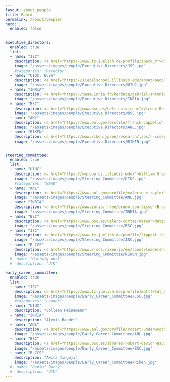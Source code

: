 ```yaml
---
layout: about_people
title: Board
permalink: /about/people/
hero:
  enabled: false


executive_directors:
  enabled: true
  list:
  - name: "JSC"
    description: <a href="https://www.fz-juelich.de/profile/speck_r">Robert Speck</a>, <a href="https://www.fz-juelich.de/profile/partzsch_r">Ruth Partzsch</a> 
    image: "/assets/images/people/Executive_Directors/JSC.jpg"
    #categories: "Director"
  - name: "UIUC, NCSA"
    description: <a href="https://siebelschool.illinois.edu/about/people/faculty/wtkramer">Bill Kramer</a>, <a href="https://newfrontiers.illinois.edu/about/leadership">Kjellrun Olson</a> 
    image: "/assets/images/people/Executive_Directors/UIUC.jpg"
  - name: "INRIA"
    description: <a href="https://team.inria.fr/kerdata/gabriel-antoniu">Gabriel Antoniu</a>, <a href="https://www.labri.fr/perso/ejeannot">Emmanuel Jeannot</a>
    image: "/assets/images/people/Executive_Directors/INRIA.jpg"
  - name: "BSC"
    description: <a href="https://www.bsc.es/beltran-vicenc">Vicenç Beltran</a>, <a href="https://www.bsc.es/pena-antonio">Antonio J. Peña</a>
    image: "/assets/images/people/Executive_Directors/BSC.jpg"
  - name: "ANL"
    description: <a href="https://www.anl.gov/profile/franck-cappello">Franck Cappello</a>
    image: "/assets/images/people/Executive_Directors/ANL.jpg"
  - name: "RIKEN"
    description: <a href="https://www.riken.jp/en/research/labs/r-ccs/processor/index.html">Kentaro Sano</a>, Tomohiro Ueno
    image: "/assets/images/people/Executive_Directors/RIKEN.jpg"


steering_committee:
  enabled: true
  list:
  - name: "UIUC"
    description: <a href="https://wgropp.cs.illinois.edu/">William Gropp</a>
    image: "/assets/images/people/Steering_Committee/UIUC.jpg"
    #categories: "HEAD"
  - name: "ANL"
    description: <a href="https://www.anl.gov/profile/valerie-e-taylor">Valerie Taylor</a>
    image: "/assets/images/people/Steering_Committee/ANL.jpg"
  - name: "INRIA"
    description: <a href="https://www.inria.fr/en/bruno-sportisse">Bruno Sportisse</a>
    image: "/assets/images/people/Steering_Committee/INRIA.jpg"
  - name: "BSC"
    description: <a href="https://www.bsc.es/valero-cortes-mateo">Mateo Valero</a>
    image: "/assets/images/people/Steering_Committee/BSC.jpg"
  - name: "JSC"
    description: <a href="https://www.fz-juelich.de/profile/lippert_th">Thomas Lippert</a>
    image: "/assets/images/people/Steering_Committee/JSC.jpg"
  - name: "R-CCS"
    description: <a href="https://www.r-ccs.riken.jp/en/about/leadership/">Satoshi Matsuoka</a>
    image: "/assets/images/people/Steering_Committee/RIKEN.jpg"
  #- name: "Hartwig Anzt"
  #  description: "UTK"

early_career_committee:
  enabled: true
  list:
  - name: "JSC"
    description: <a href="https://www.fz-juelich.de/profile/mattfeldt_s">Sina Mattfeldt</a>, <a href="https://www.fz-juelich.de/profile/fritz_j"> Jakob Fritz</a> 
    image: "/assets/images/people/Early_Career_Committee/JSC.jpg"
    #categories: "Leader"
  - name: "UIUC"
    description: "Colleen Heinemann"
  - name: "INRIA"
    description: "Alexis Bandet"
  - name: "ANL"
    description: <a href="https://www.anl.gov/profile/robert-underwood">Robert Underwood</a> 
    image: "/assets/images/people/Early_Career_Committee/ANL.jpg"
  - name: "BSC"
    description: <a href="https://www.bsc.es/alvarez-robert-david">David Álvarez</a> 
    image: "/assets/images/people/Early_Career_Committee/BSC.jpg"
  - name: "R-CCS"
    description: "Akira Jinguji"
    image: "/assets/images/people/Early_Career_Committee/Riken.jpg"
  #- name: "Daniel Barry"
  #  description: "UTK"
---
```

